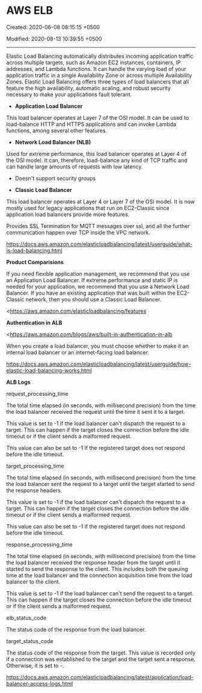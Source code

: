 # AWS ELB

Created: 2020-06-08 08:15:15 +0500

Modified: 2020-08-13 10:39:55 +0500

---

Elastic Load Balancing automatically distributes incoming application traffic across multiple targets, such as Amazon EC2 instances, containers, IP addresses, and Lambda functions. It can handle the varying load of your application traffic in a single Availability Zone or across multiple Availability Zones. Elastic Load Balancing offers three types of load balancers that all feature the high availability, automatic scaling, and robust security necessary to make your applications fault tolerant.


-   **Application Load Balancer**

This load balancer operates at Layer 7 of the OSI model. It can be used to load-balance HTTP and HTTPS applications and can invoke Lambda functions, among several other features.


-   **Network Load Balancer (NLB)**

Used for extreme performance, this load balancer operates at Layer 4 of the OSI model. It can, therefore, load-balance any kind of TCP traffic and can handle large amounts of requests with low latency.
-   Doesn't support security groups


-   **Classic Load Balancer**

This load balancer operates at Layer 4 or Layer 7 of the OSI model. It is now mostly used for legacy applications that run on EC2-Classic since application load balancers provide more features.



Provides SSL Termination for MQTT messages over ssl, and all the further communication happen over TCP inside the VPC network.

<https://docs.aws.amazon.com/elasticloadbalancing/latest/userguide/what-is-load-balancing.html>



**Product Comparisions**

If you need flexible application management, we recommend that you use an Application Load Balancer. If extreme performance and static IP is needed for your application, we recommend that you use a Network Load Balancer. If you have an existing application that was built within the EC2-Classic network, then you should use a Classic Load Balancer.



<https://aws.amazon.com/elasticloadbalancing/features



**Authentication in ALB**

<https://aws.amazon.com/blogs/aws/built-in-authentication-in-alb



When you create a load balancer, you must choose whether to make it an internal load balancer or an internet-facing load balancer.

<https://docs.aws.amazon.com/elasticloadbalancing/latest/userguide/how-elastic-load-balancing-works.html>



**ALB Logs**

request_processing_time

The total time elapsed (in seconds, with millisecond precision) from the time the load balancer received the request until the time it sent it to a target.



This value is set to -1 if the load balancer can't dispatch the request to a target. This can happen if the target closes the connection before the idle timeout or if the client sends a malformed request.



This value can also be set to -1 if the registered target does not respond before the idle timeout.



target_processing_time

The total time elapsed (in seconds, with millisecond precision) from the time the load balancer sent the request to a target until the target started to send the response headers.



This value is set to -1 if the load balancer can't dispatch the request to a target. This can happen if the target closes the connection before the idle timeout or if the client sends a malformed request.



This value can also be set to -1 if the registered target does not respond before the idle timeout.



response_processing_time

The total time elapsed (in seconds, with millisecond precision) from the time the load balancer received the response header from the target until it started to send the response to the client. This includes both the queuing time at the load balancer and the connection acquisition time from the load balancer to the client.



This value is set to -1 if the load balancer can't send the request to a target. This can happen if the target closes the connection before the idle timeout or if the client sends a malformed request.



elb_status_code

The status code of the response from the load balancer.



target_status_code

The status code of the response from the target. This value is recorded only if a connection was established to the target and the target sent a response. Otherwise, it is set to -.



<https://docs.aws.amazon.com/elasticloadbalancing/latest/application/load-balancer-access-logs.html>
